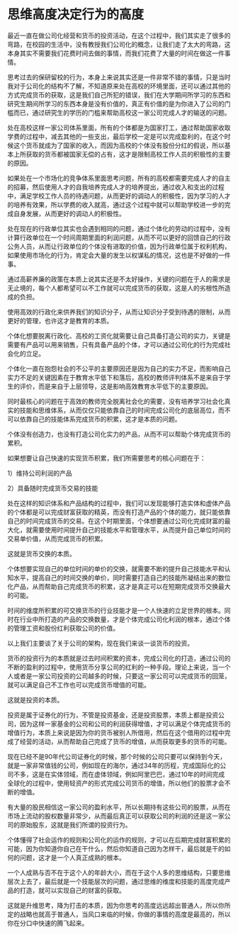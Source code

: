 # 思维高度决定行为的高度

最近一直在做公司化经营和货币的投资活动，在这个过程中，我们其实走了很多的弯路，在校园的生活中，没有教授我们公司化的概念，让我们走了太大的弯路，这本身其实不需要我们花费时间去做的事情，而我们花费了大量的时间在做这一件事情。

思考过去的保研留校的行为，本身上来说其实还是一件非常不错的事情，只是当时我对于公司化的结构不了解，不知道原来处在高校的环境里面，还可以通过其他的方式完成货币的获取，这是我们自己所犯的错误，我们在大学期间所学习的东西和研究生期间所学习的东西本身是没有价值的，真正有价值的是为你进入了公司的门槛而已，通过研究生的学历的门槛来帮助高校这一家公司完成人才的输送的问题。

处在高校这样一家公司体系里面，所有的个体都是为国家打工，通过帮助国家收取学费的过程中，减去其他的一些支出，最后学校一定是可以完成盈利的，在这个时候这个货币就成为了国家的收入，而因为高校的个体没有股份分红的假说，所以基本上所获取的货币都被国家无偿的占有，这才是限制高校工作人员的积极性的主要的原因。

如果处在一个市场化的竞争体系里面思考问题，所有的高校都需要完成人才的自主的招募，然后使用人才的自我培养完成人才的培养提出，通过收入和支出的过程中，满足学校工作人员的待遇问题，从而更好的调动人的积极性，因为学习的人才的培养有效果，所以学费的收入就高，通过这个过程中就可以帮助学校进一步的完成自身发展，从而更好的调动人的积极性。

处在现在的行政单位其实也会遇到相同的问题，通过个体化的劳动的过程中，没有计算行政单位在一个时间周期里面的利润问题，从而不可以更好的回馈自己的行政公务人员，从而让行政单位的个体没有进取的价值，因为行政单位属于权利机构，如果使用市场化的行为，肯定会大量的发生以权谋私的情况，这也是不好做的一件事。

通过高薪养廉的政策在本质上说其实还是不太好操作，关键的问题在于人的需求是无止境的，每个人都希望可以不工作就可以完成货币的获取，这是人的劣根性所造成的负担。

使用高效的行政化来供养我们的知识分子，从而让知识分子受到待遇的限制，从而更好的管理，也许这才是教育的本质。

个体化想要脱离行政化、高校的工资化就需要让自己具备打造公司的实力，关键是需要有产品可以用来销售，只有具备产品的个体，才可以通过公司化的行为完成社会化的立足。

个体化一直在抱怨社会的不公平的主要原因还是因为自己的实力不足，而影响自己实力不足的关键因素在于教育水平低下和落后，高校的教师评判体系不是来自于学生的评价，而是来自于上层领导，这是影响高效教育水平低下的主要原因。

同时最核心的问题在于高效的教师完全脱离社会化的需要，没有培养学习社会化真实的技能和思维体系，从而仅仅只能依靠自己的时间完成公司化的底层高位，而不可以依靠自己的技能体系完成货币的积累，这才是本质的问题。

个体没有创造力，也没有打造公司化实力的产品，从而不可以帮助个体完成货币的累积。

如果想要让自己快速的实现货币积累，我们所需要思考的核心问题在于：

1）维持公司利润的产品

2）具备随时完成货币交易的技能

处在这样的知识体系和产品结构的过程中，我们可以发现能够打造实体和虚体产品的个体都是可以完成财富获取的精英，而没有打造产品的个体的能力，就只能依靠自己的时间完成货币的交易。在这个时期里面，个体想要通过公司化完成财富的最大化，就需要使用时间提升自己的技能水平和管理水平，从而提升自己单位时间的交易单价值，从而完成货币的积累。

这就是货币交换的本质。

个体想要实现自己的单位时间的单价的交换，就需要不断的提升自己技能水平和认知水平，提高自己的时间交换的单价，同时需要打造自己的技能所凝结出来的数位化产品，从而帮助自己完成货币的积累，这才是真正可以在短期完成货币交换最大的可能。

时间的维度所积累的可交换货币的行业技能才是一个人快速的立足世界的根本。同时在行业中所打造的产品的交换数量，才是个体完成公司化利润的根本，通过个体的管理工资和股份红利获取公司的价值。

以上我们主要谈了关于公司的架构，现在我们来谈一谈货币的投资。

货币的投资行为的本质就是过去时间积累的资本，完成公司化的打造，通过公司的不断的盈利的过程中，使用货币分享公司的红利的一种手段。理论上来说，当一个人或者是一家公司投资的公司越多的时候，只要这一家公司可以完成货币的回笼，就可以满足自己不工作也可以完成货币增值的可能。

这就是投资的本质。

投资是属于证券化的行为，不管是投资基金，还是投资股票，本质上都是投资公司，因为这样一家基金的公司和公司的利润获得增值，才可以满足个体完成货币的增值行为，本质上来说是因为你的货币被别人所借用，然后在这个借用的过程中完成了经营的活动，从而帮助自己完成了货币的增值，从而获取更多的货币的可能。

现在已经不是90年代公司证券化的时候，那个时候的公司只要可以保持到今天，就是一家非常值钱的公司，例如现在的海尔，通过34年的历程，完成国际化的公司不多，这是在实体领域，而在虚体领域，例如阿里巴巴，通过10年的时间完成全球化的过程中，使用轻资产的形式完成公司货币的增值，所以他们的股票才会不断的增值。

有大量的股民相信这一家公司的盈利水平，所以长期持有这些公司的股票，从而在市场上流动的股权数量非常少，从而最后真正可以获取公司的利润的还是这一家公司的原始股东，这就是我们所谓的投资行为。

个体懂得了社会运作的规则和公司化的运作的规则，才可以在后期完成财富积累的可能，因为你知道你自己在干什么，然后你知道自己因为怎样干，最后就是干的如何的问题，这才是一个人真正成熟的根本。

一个人成熟与否不在于这个人的年龄大小，而在于这个人多的思维结构，只要思维层次上去了，最后就是一个技能层次的问题，通过思维的维度和技能的高度完成产品的打造，就可以实现自己的财富的获取。

这就是升维思考，降为打击的本质，因为你思考的高度远远超出普通人，所以你所定的战略也就高于普通人，当风口来临的时候，你做的事情的高度是最高的，所以你在分口中快速的腾飞起来。
